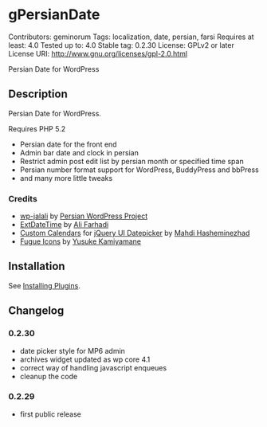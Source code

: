 # gPersianDate

Contributors: geminorum
Tags: localization, date, persian, farsi
Requires at least: 4.0
Tested up to: 4.0
Stable tag: 0.2.30
License: GPLv2 or later
License URI: http://www.gnu.org/licenses/gpl-2.0.html

Persian Date for WordPress

## Description

Persian Date for WordPress.

Requires PHP 5.2

* Persian date for the front end
* Admin bar date and clock in persian
* Restrict admin post edit list by persian month or specified time span
* Persian number format support for WordPress, BuddyPress and bbPress
* and many more little tweaks

### Credits
* [wp-jalali](https://wordpress.org/plugins/wp-jalali/) by [Persian WordPress Project](http://wp-persian.com/)
* [ExtDateTime](https://github.com/farhadi/ExtDateTime) by [Ali Farhadi](http://farhadi.ir/)
* [Custom Calendars](http://hasheminezhad.com/datepicker) for [jQuery UI Datepicker](http://jqueryui.com/datepicker/) by [Mahdi Hasheminezhad](http://hasheminezhad.com/)
* [Fugue Icons](http://p.yusukekamiyamane.com/) by [Yusuke Kamiyamane](http://yusukekamiyamane.com/)

## Installation

See [Installing Plugins](http://codex.wordpress.org/Managing_Plugins#Installing_Plugins).

## Changelog

### 0.2.30
* date picker style for MP6 admin
* archives widget updated as wp core 4.1
* correct way of handling javascript enqueues
* cleanup the code

### 0.2.29
* first public release